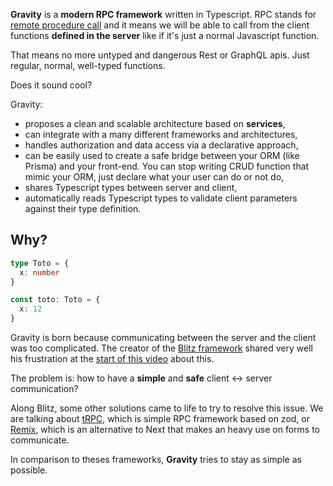 **Gravity** is a **modern RPC framework** written in Typescript. RPC stands for [remote procedure call](https://en.wikipedia.org/wiki/Remote_procedure_call) and it means we will be able to call from the client functions **defined in the server** like if it's just a normal Javascript function.

That means no more untyped and dangerous Rest or GraphQL apis. Just regular, normal, well-typed functions.

Does it sound cool?

Gravity:

- proposes a clean and scalable architecture based on **services**,
- can integrate with a many different frameworks and architectures,
- handles authorization and data access via a declarative approach,
- can be easily used to create a safe bridge between your ORM (like Prisma) and your front-end. You can stop writing CRUD function that mimic your ORM, just declare what your user can do or not do,
- shares Typescript types between server and client,
- automatically reads Typescript types to validate client parameters against their type definition.


## Why?

```typescript twoslash
type Toto = {
  x: number
}

const toto: Toto = {
  x: 12
}
```



Gravity is born because communicating between the server and the client was too complicated. The creator of the [Blitz framework](https://blitzjs.com/#) shared very well his frustration at the [start of this video](https://youtu.be/TTe56M1QscM) about this.

The problem is: how to have a **simple** and **safe** client <-> server communication?

Along Blitz, some other solutions came to life to try to resolve this issue. We are talking about [tRPC](https://trpc.io/), which is simple RPC framework based on zod, or [Remix](https://remix.run/), which is an alternative to Next that makes an heavy use on forms to communicate.

In comparison to theses frameworks, **Gravity** tries to stay as simple as possible.